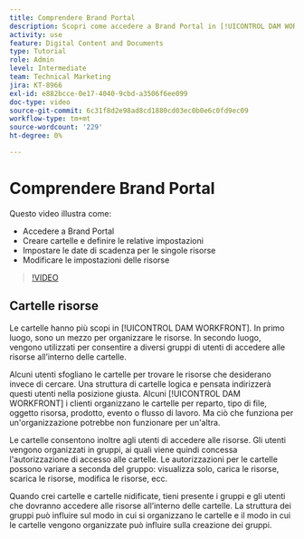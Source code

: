 ```yaml
---
title: Comprendere Brand Portal
description: Scopri come accedere a Brand Portal in [!UICONTROL DAM WORKFRONT], crea cartelle, imposta le date di scadenza delle singole risorse e modifica le impostazioni delle risorse.
activity: use
feature: Digital Content and Documents
type: Tutorial
role: Admin
level: Intermediate
team: Technical Marketing
jira: KT-8966
exl-id: e882bcce-0e17-4040-9cbd-a3506f6ee099
doc-type: video
source-git-commit: 6c31f8d2e98ad8cd1880cd03ec0b0e6c0fd9ec09
workflow-type: tm+mt
source-wordcount: '229'
ht-degree: 0%

---
```


# Comprendere Brand Portal

Questo video illustra come:

* Accedere a Brand Portal
* Creare cartelle e definire le relative impostazioni
* Impostare le date di scadenza per le singole risorse
* Modificare le impostazioni delle risorse

>[!VIDEO](https://video.tv.adobe.com/v/335229/?quality=12&learn=on)

## Cartelle risorse

Le cartelle hanno più scopi in [!UICONTROL DAM WORKFRONT]. In primo luogo, sono un mezzo per organizzare le risorse. In secondo luogo, vengono utilizzati per consentire a diversi gruppi di utenti di accedere alle risorse all’interno delle cartelle.

Alcuni utenti sfogliano le cartelle per trovare le risorse che desiderano invece di cercare. Una struttura di cartelle logica e pensata indirizzerà questi utenti nella posizione giusta. Alcuni [!UICONTROL DAM WORKFRONT] i clienti organizzano le cartelle per reparto, tipo di file, oggetto risorsa, prodotto, evento o flusso di lavoro. Ma ciò che funziona per un&#39;organizzazione potrebbe non funzionare per un&#39;altra.

Le cartelle consentono inoltre agli utenti di accedere alle risorse. Gli utenti vengono organizzati in gruppi, ai quali viene quindi concessa l&#39;autorizzazione di accesso alle cartelle. Le autorizzazioni per le cartelle possono variare a seconda del gruppo: visualizza solo, carica le risorse, scarica le risorse, modifica le risorse, ecc.

Quando crei cartelle e cartelle nidificate, tieni presente i gruppi e gli utenti che dovranno accedere alle risorse all’interno delle cartelle. La struttura dei gruppi può influire sul modo in cui si organizzano le cartelle e il modo in cui le cartelle vengono organizzate può influire sulla creazione dei gruppi.
